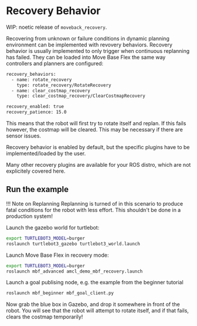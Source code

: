 # Recovery Behavior

WIP: noetic release of `moveback_recovery`.

Recovering from unknown or failure conditions in dynamic planning environment can be implemented with revovery behaviors. Recovery behavior is usually implemented to only trigger when continuous replanning has failed. They can be loaded into Move Base Flex the same way controllers and planners are configured:

```txt
recovery_behaviors:
  - name: rotate_recovery
    type: rotate_recovery/RotateRecovery
  - name: clear_costmap_recovery
    type: clear_costmap_recovery/ClearCostmapRecovery

recovery_enabled: true
recovery_patience: 15.0
```

This means that the robot will first try to rotate itself and replan. If this fails however, the costmap will be cleared. This may be necessary if there are sensor issues.

Recovery behavior is enabled by default, but the specific plugins have to be implemented/loaded by the user.

Many other recovery plugins are available for your ROS distro, which are not explicitely covered here.

## Run the example

!!! Note on Replanning
    Replanning is turned of in this scenario to produce fatal conditions for the robot with less effort. This shouldn't be done in a production system!

Launch the gazebo world for turtlebot:

```bash
export TURTLEBOT3_MODEL=burger
roslaunch turtlebot3_gazebo turtlebot3_world.launch
```

Launch Move Base Flex in recovery mode:

```bash
export TURTLEBOT3_MODEL=burger
roslaunch mbf_advanced amcl_demo_mbf_recovery.launch
```

Launch a goal publising node, e.g. the example from the beginner tutorial

```bash
roslaunch mbf_beginner mbf_goal_client.py
```

Now grab the blue box in Gazebo, and drop it somewhere in front of the robot. You will see that the robot will attempt to rotate itself, and if that fails, clears the costmap temporarily!

